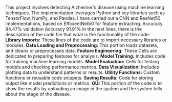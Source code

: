 This project involves detecting Alzheimer's disease using machine learning techniques. The implementation leverages Python and key libraries such as TensorFlow, NumPy, and Pandas.
I have carried out a CNN and ResNet50 implementations, based on EfficientNetb0 for feature extracting.
Accuracy 94.47%
validation Accuracy 91.91%
In the next lines, there is the description of the code file that what is the functionality of the code:
**Library Imports:** These lines of the code are to import necessary libraries or modules.
**Data Loading and Preprocessing:** This portion loads datasets, and cleans or preprocesses data.
**Feature Engineering:** These Cells are dedicated to preparing features for analysis.
**Model Training:** Includes code for training machine learning models.
**Model Evaluation:** Cells for testing models and checking performance metrics.
**Data Visualization:** Includes plotting data to understand patterns or results.
**Utility Functions:** Custom functions or reusable code snippets.
**Saving Results:** Code for storing output like model predictions or metrics.
**GUI** This portion of the code is to show the results by uploading an image in the system and the system tells about the stage of the disease.
